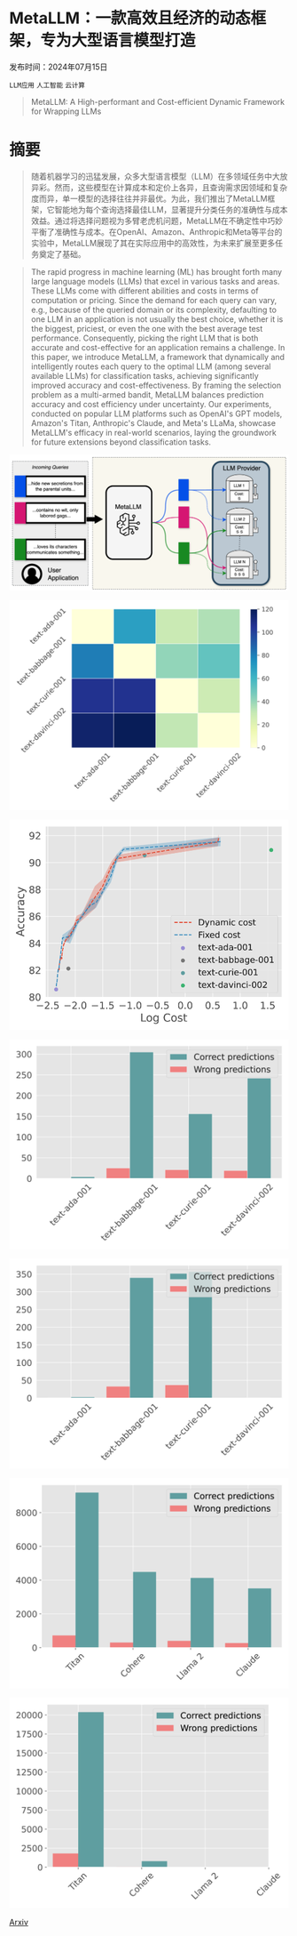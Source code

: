 # MetaLLM：一款高效且经济的动态框架，专为大型语言模型打造

发布时间：2024年07月15日

`LLM应用` `人工智能` `云计算`

> MetaLLM: A High-performant and Cost-efficient Dynamic Framework for Wrapping LLMs

# 摘要

> 随着机器学习的迅猛发展，众多大型语言模型（LLM）在多领域任务中大放异彩。然而，这些模型在计算成本和定价上各异，且查询需求因领域和复杂度而异，单一模型的选择往往并非最优。为此，我们推出了MetaLLM框架，它智能地为每个查询选择最佳LLM，显著提升分类任务的准确性与成本效益。通过将选择问题视为多臂老虎机问题，MetaLLM在不确定性中巧妙平衡了准确性与成本。在OpenAI、Amazon、Anthropic和Meta等平台的实验中，MetaLLM展现了其在实际应用中的高效性，为未来扩展至更多任务奠定了基础。

> The rapid progress in machine learning (ML) has brought forth many large language models (LLMs) that excel in various tasks and areas. These LLMs come with different abilities and costs in terms of computation or pricing. Since the demand for each query can vary, e.g., because of the queried domain or its complexity, defaulting to one LLM in an application is not usually the best choice, whether it is the biggest, priciest, or even the one with the best average test performance. Consequently, picking the right LLM that is both accurate and cost-effective for an application remains a challenge. In this paper, we introduce MetaLLM, a framework that dynamically and intelligently routes each query to the optimal LLM (among several available LLMs) for classification tasks, achieving significantly improved accuracy and cost-effectiveness. By framing the selection problem as a multi-armed bandit, MetaLLM balances prediction accuracy and cost efficiency under uncertainty. Our experiments, conducted on popular LLM platforms such as OpenAI's GPT models, Amazon's Titan, Anthropic's Claude, and Meta's LLaMa, showcase MetaLLM's efficacy in real-world scenarios, laying the groundwork for future extensions beyond classification tasks.

![MetaLLM：一款高效且经济的动态框架，专为大型语言模型打造](../../../paper_images/2407.10834/llmrouting-v2.png)

![MetaLLM：一款高效且经济的动态框架，专为大型语言模型打造](../../../paper_images/2407.10834/x1.png)

![MetaLLM：一款高效且经济的动态框架，专为大型语言模型打造](../../../paper_images/2407.10834/x2.png)

![MetaLLM：一款高效且经济的动态框架，专为大型语言模型打造](../../../paper_images/2407.10834/x3.png)

![MetaLLM：一款高效且经济的动态框架，专为大型语言模型打造](../../../paper_images/2407.10834/x4.png)

![MetaLLM：一款高效且经济的动态框架，专为大型语言模型打造](../../../paper_images/2407.10834/x5.png)

![MetaLLM：一款高效且经济的动态框架，专为大型语言模型打造](../../../paper_images/2407.10834/x6.png)

[Arxiv](https://arxiv.org/abs/2407.10834)